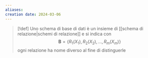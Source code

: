 ```yaml
---
aliases: 
creation date: 2024-03-06
---
```


>[!def]
>Uno schema di base di dati è un insieme di [[schema di relazione|schemi di relazione]] e si indica con
>$$\mathbf{B} = \{ R_{1}(X_{1}), R_{2}(X_{2}), \dots, R_{m}(X_{m}) \}$$
>ogni relazione ha nome diverso al fine di distinguerle

